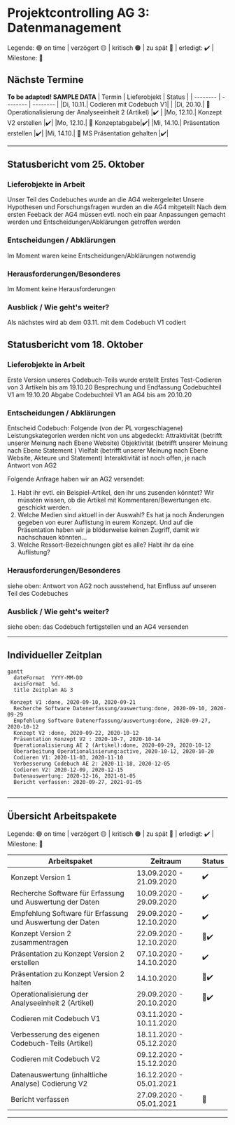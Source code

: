 # Projektcontrolling AG 3: Datenmanagement


Legende: 🟢 on time | verzögert 🟡 | kritisch 🟠 | zu spät 🔴 | erledigt: ✔️ | Milestone: 🔷
## Nächste Termine
<!-- erledigte Zeilen  hier einfügen 
| Termin | Lieferobjekt | Status |
| -------- | -------- | -------- | 

-->
**To be adapted! SAMPLE DATA**
| Termin | Lieferobjekt | Status |
| -------- | -------- | -------- | 
|Di, 10.11.| Codieren mit Codebuch V1| |
|Di, 20.10.| &#x1F537; Operationalisierung der Analyseeinheit 2 (Artikel) |✔️ |
|Mo, 12.10.| Konzept V2 erstellen |✔️| 
|Mo, 12.10.| &#x1F537; Konzeptabgabe|✔️|
|Mi, 14.10.| Präsentation erstellen |✔️|
|Mi, 14.10.| &#x1F537; MS Präsentation gehalten |✔️|
<!--  NEUE ZEILEN OBEN REINKOPIEREN
Ihr könnt sie unten aus der Tabelle mit den Arbeitspaketen rauskopieren und oben einfügen; die Idee wär, dass "alte" Daten oben rausfliegen, und neue unten "nachrücken". der 20. wäre also unten sinnvoller, aber Merci pour l'effort! 
-->

----
<!-- Bitte jeweils den neusten zuoberst einfügen -->
## Statusbericht vom 25. Oktober
### Lieferobjekte in Arbeit

<!-- Was zu erledigen war. Wo ihr dran seid -->
Unser Teil des Codebuches wurde an die AG4 weitergeleitet
Unsere Hypothesen und Forschungsfragen wurden an die AG4 mitgeteilt
Nach dem ersten Feeback der AG4 müssen evtl. noch ein paar Anpassungen gemacht werden und Entscheidungen/Abklärungen getroffen werden

<!-- falls Tabellen benötigt werden
| Column 1 | Column 2 | Column 3 |
| -------- | -------- | -------- |
| Text     | Text     | Text     |

-->
### Entscheidungen / Abklärungen
<!-- Was war zu entscheiden / abzuklären, mit wem.  -->
Im Moment waren keine Entscheidungen/Abklärungen notwendig
### Herausforderungen/Besonderes
<!-- speziell Erwähnenswertes | Abhängigkeiten von anderen AGs-->
Im Moment keine Herausforderungen
### Ausblick / Wie geht's weiter?
<!-- Was kommt als nächstes? | kommende Arbeitspakete -->
Als nächstes wird ab dem 03.11. mit dem Codebuch V1 codiert

## Statusbericht vom 18. Oktober
### Lieferobjekte in Arbeit

<!-- Was zu erledigen war. Wo ihr dran seid -->
Erste Version unseres Codebuch-Teils wurde erstellt
Erstes Test-Codieren von 3 Artikeln bis am 19.10.20
Besprechung und Endfassung Codebuchteil V1 am 19.10.20
Abgabe Codebuchteil V1 an AG4 bis am 20.10.20

<!-- falls Tabellen benötigt werden
| Column 1 | Column 2 | Column 3 |
| -------- | -------- | -------- |
| Text     | Text     | Text     |

-->
### Entscheidungen / Abklärungen
<!-- Was war zu entscheiden / abzuklären, mit wem.  -->
Entscheid Codebuch:
Folgende (von der PL vorgeschlagene) Leistungskategorien werden nicht von uns abgedeckt:
Attraktivität (betrifft unserer Meinung nach Ebene Website)
Objektivität (betrifft unserer Meinung nach Ebene Statement )
Vielfalt (betrifft unserer Meinung nach Ebene Website, Akteure und Statement)
Interaktivität ist noch offen, je nach Antwort von AG2

Folgende Anfrage haben wir an AG2 versendet:
1) Habt ihr evtl. ein Beispiel-Artikel, den ihr uns zusenden könntet? Wir müssten wissen, ob die Artikel mit Kommentaren/Bewertungen etc. geschickt werden.
2) Welche Medien sind aktuell in der Auswahl? Es hat ja noch Änderungen gegeben von eurer Auflistung in eurem Konzept. Und auf die Präsentation haben wir ja blöderweise keinen Zugriff, damit wir nachschauen könnten...
3) Welche Ressort-Bezeichnungen gibt es alle? Habt ihr da eine Auflistung?
### Herausforderungen/Besonderes
<!-- speziell Erwähnenswertes | Abhängigkeiten von anderen AGs-->
siehe oben: Antwort von AG2 noch ausstehend, hat Einfluss auf unseren Teil des Codebuches
### Ausblick / Wie geht's weiter?
<!-- Was kommt als nächstes? | kommende Arbeitspakete -->
siehe oben: das Codebuch fertigstellen und an AG4 versenden



----
## Individueller Zeitplan
<!-- Dieses GANTT haben wir mit [mermaid](https://pad.gwdg.de/features?both#Mermaid) erstellt.-->
```mermaid
gantt
  dateFormat  YYYY-MM-DD
  axisFormat  %d.
  title Zeitplan AG 3

 Konzept V1 :done, 2020-09-10, 2020-09-21
  Recherche Software Datenerfassung/auswertung:done, 2020-09-10, 2020-09-29
  Empfehlung Software Datenerfassung/auswertung:done, 2020-09-27, 2020-10-12
  Konzept V2 :done, 2020-09-22, 2020-10-12
  Präsentation Konzept V2 : 2020-10-7, 2020-10-14
  Operationalisierung AE 2 (Artikel):done, 2020-09-29, 2020-10-12
  Überarbeitung Operationalisierung:active, 2020-10-12, 2020-10-20
  Codieren V1: 2020-11-03, 2020-11-10
  Verbesserung Codebuch AE 2: 2020-11-18, 2020-12-05
  Codieren V2: 2020-12-09, 2020-12-15
  Datenauswertung: 2020-12-16, 2021-01-05
  Bericht verfassen: 2020-09-27, 2021-01-05
  
```

----
## Übersicht Arbeitspakete
<!-- erledigte Zeilen löschen oder abhaken: ✔️ -->

Legende: 🟢 on time | verzögert 🟡 | kritisch 🟠 | zu spät 🔴 | erledigt: ✔️ | Milestone: 🔷

| Arbeitspaket | Zeitraum | Status |
| ------------ | ----------- | ----- |
| Konzept Version 1 | 13.09.2020 - 21.09.2020 |✔️|
| Recherche Software für Erfassung und Auswertung der Daten | 10.09.2020 - 29.09.2020 |✔️|
| Empfehlung Software für Erfassung und Auswertung der Daten | 29.09.2020 - 12.10.2020 |✔️| 
| Konzept Version 2 zusammentragen| 22.09.2020 - 12.10.2020 |🔷✔️|
| Präsentation zu Konzept Version 2 erstellen | 07.10.2020 - 14.10.2020| ✔️|
| Präsentation zu Konzept Version 2 halten | 14.10.2020 |🔷✔️
|Operationalisierung der Analyseeinheit 2 (Artikel) | 29.09.2020 - 20.10.2020|🔷✔️ |
|Codieren mit Codebuch V1 | 03.11.2020 - 10.11.2020| |
|Verbesserung des eigenen Codebuch-Teils (Artikel) | 18.11.2020 - 05.12.2020| |
|Codieren mit Codebuch V2| 09.12.2020 - 15.12.2020 | |
| Datenauswertung (inhaltliche Analyse) Codierung V2 |  16.12.2020 - 05.01.2021 | |
|Bericht verfassen| 27.09.2020 - 05.01.2021|🔷 |

----
